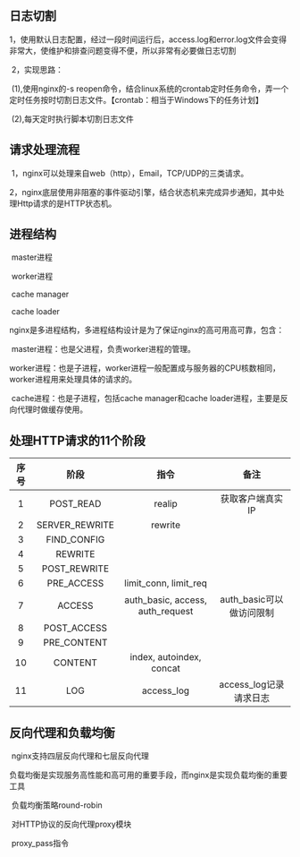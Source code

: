 ##  日志切割

​    1，使用默认日志配置，经过一段时间运行后，access.log和error.log文件会变得非常大，使维护和排查问题变得不便，所以非常有必要做日志切割



​    2，实现思路：

​       (1),使用nginx的-s reopen命令，结合linux系统的crontab定时任务命令，弄一个定时任务按时切割日志文件。【crontab：相当于Windows下的任务计划】

​       (2),每天定时执行脚本切割日志文件



##   请求处理流程

​    1，nginx可以处理来自web（http），Email，TCP/UDP的三类请求。

​    2，nginx底层使用非阻塞的事件驱动引擎，结合状态机来完成异步通知，其中处理Http请求的是HTTP状态机。



##   进程结构

​    master进程

​    worker进程

​    cache manager

​    cache loader



​    nginx是多进程结构，多进程结构设计是为了保证nginx的高可用高可靠，包含：

​      master进程：也是父进程，负责worker进程的管理。

​      worker进程：也是子进程，worker进程一般配置成与服务器的CPU核数相同，worker进程用来处理具体的请求的。

​      cache进程：也是子进程，包括cache manager和cache loader进程，主要是反向代理时做缓存使用。



  

##   处理HTTP请求的11个阶段

| 序号 |      阶段      |               指令               |           备注           |
| :--: | :------------: | :------------------------------: | :----------------------: |
|  1   |   POST_READ    |              realip              |     获取客户端真实IP     |
|  2   | SERVER_REWRITE |             rewrite              |                          |
|  3   |  FIND_CONFIG   |                                  |                          |
|  4   |    REWRITE     |                                  |                          |
|  5   |  POST_REWRITE  |                                  |                          |
|  6   |   PRE_ACCESS   |      limit_conn, limit_req       |                          |
|  7   |     ACCESS     | auth_basic, access, auth_request | auth_basic可以做访问限制 |
|  8   |  POST_ACCESS   |                                  |                          |
|  9   |  PRE_CONTENT   |                                  |                          |
|  10  |    CONTENT     |     index, autoindex, concat     |                          |
|  11  |      LOG       |            access_log            |  access_log记录请求日志  |

##   反向代理和负载均衡

​    nginx支持四层反向代理和七层反向代理

​    负载均衡是实现服务高性能和高可用的重要手段，而nginx是实现负载均衡的重要工具

​    负载均衡策略round-robin

​    对HTTP协议的反向代理proxy模块

​    proxy_pass指令